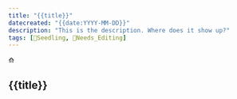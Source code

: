 ```yaml
---
title: "{{title}}"
datecreated: "{{date:YYYY-MM-DD}}"
description: "This is the description. Where does it show up?"
tags: [🌱Seedling, 🧹Needs_Editing]
---
```

⟰ 
## {{title}}
